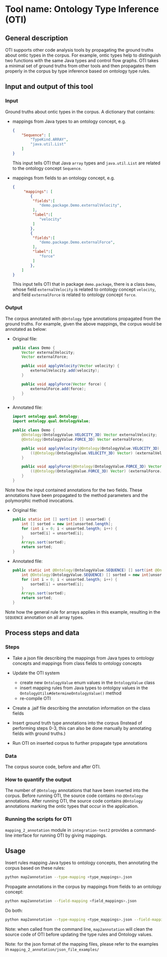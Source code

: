 # Tool name: Ontology Type Inference (OTI)

## General description

OTI supports other code analysis tools by propagating the ground truths about
ontic types in the corpus. For example, ontic types help to distinguish two
functions with the same Java types and control flow graphs. OTI takes a minimal
set of ground truths from other tools and then propagates them properly in the
corpus by type inference based on ontology type rules.

## Input and output of this tool

### Input

Ground truths about ontic types in the corpus. A dictionary that contains:

- mappings from Java types to an ontology concept, e.g.

    ```json
    {
        "Sequence": [
            "TypeKind.ARRAY",
            "java.util.List"
        ]
    }
    ```

    This input tells OTI that Java `array` types and `java.util.List` are related
    to the ontology concept `Sequence`.

- mappings from fields to an ontology concept, e.g.

    ```json
    {
         "mappings": [
            {
             "fields":[
                "demo.package.Demo.externalVelocity",
             ],
             "label":[
                "velocity"
             ]
            },
            {
             "fields":[
                "demo.package.Demo.externalForce",
             ],
             "label":[
                "force"
             ]
            },
        ]
    }
    ```

    This input tells OTI that in package `demo.package`, there is a class `Demo`,
    whose field `externalVelocity` is related to ontology concept `velocity`, and
    field `externalForce` is related to ontology concept `force`.

### Output

The corpus annotated with `@Ontology` type annotations propagated from the ground truths.
For example, given the above mappings, the corpus would be annotated as below:

- Original file:

    ```java
    public class Demo {
        Vector externalVelocity;
        Vector externalForce;

        public void applyVelocity(Vector velocity) {
            externalVelocity.add(velocity);
        }

        public void applyForce(Vector force) {
            externalForce.add(force);
        }
    }
    ```

- Annotated file:

    ```java
    import ontology.qual.Ontology;
    import ontology.qual.OntologyValue;

    public class Demo {
        @Ontology(OntologyValue.VELOCITY_3D) Vector externalVelocity;
        @Ontology(OntologyValue.FORCE_3D) Vector externalForce;

        public void applyVelocity(@Ontology(OntologyValue.VELOCITY_3D) Vector velocity) {
            ((@Ontology(OntologyValue.VELOCITY_3D) Vector) (externalVelocity.add(velocity)));
        }

        public void applyForce(@Ontology(OntologyValue.FORCE_3D) Vector force) {
            ((@Ontology(OntologyValue.FORCE_3D) Vector) (externalForce.add(force)));
        }
    }
    ```

Note how the input contained annotations for the two fields. These annotations have been
propagated to the method parameters and the polymorphic method invocations.

- Original file:

    ```java
    public static int [] sort(int [] unsorted) {
        int [] sorted = new int[unsorted.length];
        for (int i = 0; i < unsorted.length; i++) {
            sorted[i] = unsorted[i];
        }
        Arrays.sort(sorted);
        return sorted;
    }
    ```

- Annotated file:

    ```java
    public static int @Ontology(OntologyValue.SEQUENCE) [] sort(int @Ontology(OntologyValue.SEQUENCE) [] unsorted) {
        int @Ontology(OntologyValue.SEQUENCE) [] sorted = new int[unsorted.length];
        for (int i = 0; i < unsorted.length; i++) {
            sorted[i] = unsorted[i];
        }
        Arrays.sort(sorted);
        return sorted;
    }
    ```

Note how the general rule for arrays applies in this example, resulting in the
`SEQUENCE` annotation on all array types.

## Process steps and data

### Steps

- Take a json file describing the mappings from Java types to ontology concepts and 
  mappings from class fields to ontology concepts

- Update the OTI system
    - create new `OntologyValue` enum values in the `OntologyValue` class
    - insert mapping rules from Java types to ontolgoy values in the `OntologyUtils#determineOntologyValue()` method
    - re-compile OTI

- Create a .jaif file describing the annotation information on the class fields

- Insert ground truth type annotations into the corpus (Instead of performing steps 0-3,
  this can also be done manually by annotating fields with ground truths.)

- Run OTI on inserted corpus to further propagate type annotations

### Data

The corpus source code, before and after OTI.

### How to quantify the output

The number of `@Ontology` annotations that have been inserted into the corpus.
Before running OTI, the source code contains no `@Ontology` annotations. After
running OTI, the source code contains `@Ontology` annotations marking the ontic
types that occur in the application.

### Running the scripts for OTI

`mapping_2_annotation` module in `integration-test2` provides a command-line
interface for running OTI by giving mappings.

## Usage

Insert rules mapping Java types to ontology concepts, then annotating the corpus based on these rules:

```bash
python map2annotation --type-mapping <type_mappings>.json
```

Propagate annotations in the corpus by mappings from fields to an ontology concept:

```bash
python map2annotation --field-mapping <field_mappings>.json
```

Do both:

```bash
python map2annotation --type-mapping <type_mappings>.json --field-mapping <field_mappings>.json
```

Note: when called from the command line, `map2annotation` will clean the source code
of OTI before updating the type rules and Ontology values.

Note: for the json format of the mapping files, please refer to the examples in `mapping_2_annotation/json_file_examples/`
